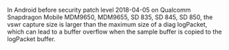 In Android before security patch level 2018-04-05 on Qualcomm Snapdragon Mobile MDM9650, MDM9655, SD 835, SD 845, SD 850, the vswr capture size is larger than the maximum size of a diag logPacket, which can lead to a buffer overflow when the sample buffer is copied to the logPacket buffer.